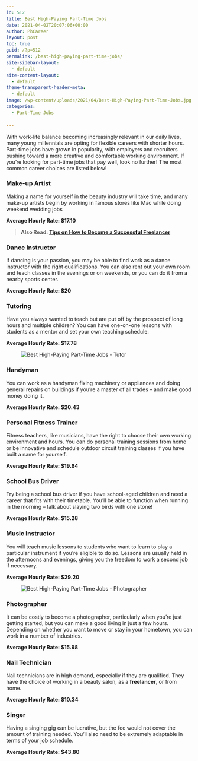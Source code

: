 ```yaml
---
id: 512
title: Best High-Paying Part-Time Jobs
date: 2021-04-02T20:07:06+00:00
author: PhCareer
layout: post
toc: true
guid: /?p=512
permalink: /best-high-paying-part-time-jobs/
site-sidebar-layout:
  - default
site-content-layout:
  - default
theme-transparent-header-meta:
  - default
image: /wp-content/uploads/2021/04/Best-High-Paying-Part-Time-Jobs.jpg
categories:
  - Part-Time Jobs

---
```

With work-life balance becoming increasingly relevant in our daily lives, many young millennials are opting for flexible careers with shorter hours. Part-time jobs have grown in popularity, with employers and recruiters pushing toward a more creative and comfortable working environment. If you&#8217;re looking for part-time jobs that pay well, look no further! The most common career choices are listed below!

### **Make-up Artist**

Making a name for yourself in the beauty industry will take time, and many make-up artists begin by working in famous stores like Mac while doing weekend wedding jobs

**Average Hourly Rate: $17.10**



<blockquote class="wp-block-quote">
  <p>
    <strong>Also Read: <a href="/tips-on-how-to-become-a-successful-freelancer/">Tips on How to Become a Successful Freelancer</a></strong>
  </p>
</blockquote>

### **Dance Instructor**

If dancing is your passion, you may be able to find work as a dance instructor with the right qualifications. You can also rent out your own room and teach classes in the evenings or on weekends, or you can do it from a nearby sports center.

**Average Hourly Rate: $20**



### **Tutoring**

Have you always wanted to teach but are put off by the prospect of long hours and multiple children? You can have one-on-one lessons with students as a mentor and set your own teaching schedule.

**Average Hourly Rate: $17.78**

<figure class="wp-block-image size-large">

<img loading="lazy" width="926" height="617" src="/wp-content/uploads/2021/04/part-time-jobs-tutor.jpg" alt="Best High-Paying Part-Time Jobs - Tutor" class="wp-image-513" srcset="/wp-content/uploads/2021/04/part-time-jobs-tutor.jpg 926w, /wp-content/uploads/2021/04/part-time-jobs-tutor-300x200.jpg 300w, /wp-content/uploads/2021/04/part-time-jobs-tutor-768x512.jpg 768w" sizes="(max-width: 926px) 100vw, 926px" /> </figure> 

### **Handyman**

You can work as a handyman fixing machinery or appliances and doing general repairs on buildings if you&#8217;re a master of all trades – and make good money doing it.

**Average Hourly Rate: $20.43**



### **Personal Fitness Trainer**

Fitness teachers, like musicians, have the right to choose their own working environment and hours. You can do personal training sessions from home or be innovative and schedule outdoor circuit training classes if you have built a name for yourself.

**Average Hourly Rate: $19.64**



### **School Bus Driver**

Try being a school bus driver if you have school-aged children and need a career that fits with their timetable. You&#8217;ll be able to function when running in the morning – talk about slaying two birds with one stone!

**Average Hourly Rate: $15.28**



### **Music Instructor**

You will teach music lessons to students who want to learn to play a particular instrument if you&#8217;re eligible to do so. Lessons are usually held in the afternoons and evenings, giving you the freedom to work a second job if necessary.

**Average Hourly Rate: $29.20**


<figure class="wp-block-image size-large">

<img loading="lazy" width="700" height="466" src="/wp-content/uploads/2021/04/part-time-job-photographer.jpg" alt="Best High-Paying Part-Time Jobs - Photographer" class="wp-image-514" srcset="/wp-content/uploads/2021/04/part-time-job-photographer.jpg 700w, /wp-content/uploads/2021/04/part-time-job-photographer-300x200.jpg 300w" sizes="(max-width: 700px) 100vw, 700px" /> </figure> 

### **Photographer**

It can be costly to become a photographer, particularly when you&#8217;re just getting started, but you can make a good living in just a few hours. Depending on whether you want to move or stay in your hometown, you can work in a number of industries.

**Average Hourly Rate: $15.98**



### **Nail Technician**

Nail technicians are in high demand, especially if they are qualified. They have the choice of working in a beauty salon, as a **freelancer**, or from home.

**Average Hourly Rate: $10.34**

### **Singer**

Having a singing gig can be lucrative, but the fee would not cover the amount of training needed. You&#8217;ll also need to be extremely adaptable in terms of your job schedule.

**Average Hourly Rate: $43.80**
